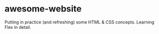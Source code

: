 # awesome-website
Putting in practice (and refreshing) some HTML & CSS concepts. Learning Flex in detail.
